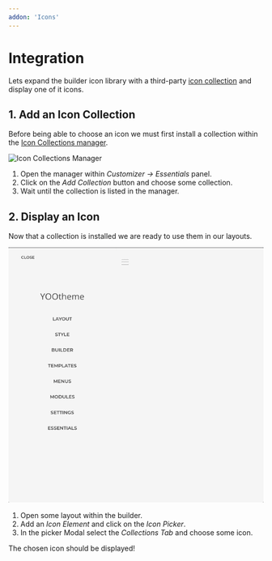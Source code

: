 ```yaml
---
addon: 'Icons'
---
```


# Integration

Lets expand the builder icon library with a third-party [icon collection](./index#icon-collection) and display one of it icons.

<!--@include: ../_partials/enable-addon.md-->

## 1. Add an Icon Collection

Before being able to choose an icon we must first install a collection within the [Icon Collections manager](/essentials-for-yootheme-pro/settings#icon-collections).

![Icon Collections Manager](/essentials-for-yootheme-pro/assets/icon-collections-manager.gif)

1. Open the manager within _Customizer -> Essentials_ panel.
1. Click on the _Add Collection_ button and choose some collection.
1. Wait until the collection is listed in the manager.

## 2. Display an Icon

Now that a collection is installed we are ready to use them in our layouts.

![Display Icon](./assets/display-icon.gif)

1. Open some layout within the builder.
1. Add an _Icon Element_ and click on the _Icon Picker_.
1. In the picker Modal select the _Collections Tab_ and choose some icon.

The chosen icon should be displayed!

